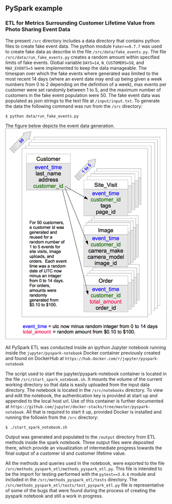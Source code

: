 ## PySpark example
### ETL for Metrics Surrounding Customer Lifetime Value from Photo Sharing Event Data

The present `/src` directory includes a data directory that contains python files to create fake event data.  The python module `Faker==0.7.7` was used to create fake data as describe in the file `/src/data/fake_events.py`.  The file `/src/data/run_fake_events.py` creates a random amount within specified limits of fake events.  Global variable `DAYS=14`,  `N_CUSTOMERS=50`, and `MAX_EVENTS=5` were implemented to keep the data manageable.  The timespan over which the fake events where generated was limited to the most recent 14 days (where an event date may end up being given a week numbers from 0 to 2 depending on the definition of a week), max events per customer were set randomly between 1 to 5, and the maximum number of customers in the fake event population were 50. The fake event data was populated as json strings to the text file at `/input/input.txt`.
To generate the data the following command was run from the `/src` directory:

    $ python data/run_fake_events.py

The figure below depicts the event data generation.
<img src="./images/event-data.png">

All PySpark ETL was conducted inside an ipython Jupyter notebook running inside the `jupyter/pyspark-notebook` Docker container previously created and found on DockerHub at `https://hub.docker.com/r/jupyter/pyspark-notebook`

The script used to start the jupyter/pyspark-notebook container is located in the file `/src/start_spark_notebook.sh`.  It mounts the volume of the current working directory so that data is easily uploaded from the input data directory.
The notebook is located in the `/src/notebooks` directory.  To view and edit the notebook, the authentication key is provided at start up and appended to the local host url.  Use of this container is further documented at `https://github.com/jupyter/docker-stacks/tree/master/pyspark-notebook`.  All that is required to start it up, provided Docker is installed and running the followin from the `/src` directory:

    $ ./start_spark_notebook.sh

Output was generated and populated to the `/output` directory from ETL methods inside the spark notebook.  Three output files were deposited there, which provide an visualization of intermediate progress towards the final output of a customer id and customer lifetime value.

All the methods and queries used in the notebook, were exported to the file `/src/methods_pyspark_etl/methods_pyspark_etl.py`.  This file is intended to be the import for testing performed with the `pytest==3.0.6` module and included in the `/src/methods_pyspark_etl/tests` directory. The `/src/methods_pyspark_etl/tests/test_pyspark_etl.py` file is representative of some of the bugs that were found during the process of creating the pyspark notebook and still a work in progress.
